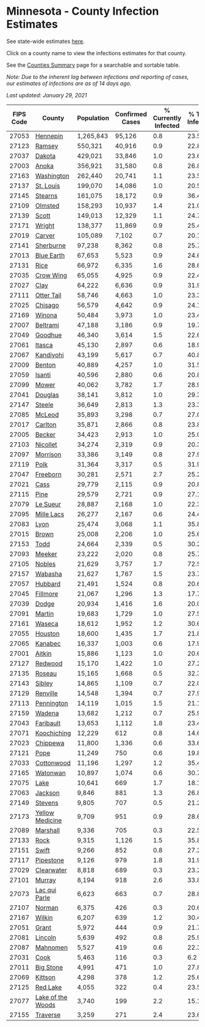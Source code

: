 # Minnesota - County Infection Estimates

See state-wide estimates [here](/infections/us-mn).

Click on a county name to view the infections estimates for that county.

See the [Counties Summary](/infections/summary-counties) page for a searchable and sortable table.

*Note: Due to the inherent lag between infections and reporting of cases, our estimates of infections are as of 14 days ago.*

*Last updated: January 29, 2021*

|   FIPS Code |                                 County |   Population |   Confirmed Cases |   % Currently Infected |   % Total Infected |
|-------------|----------------------------------------|--------------|-------------------|------------------------|--------------------|
|       27053 |                   [Hennepin](hennepin) |    1,265,843 |            95,126 |                    0.8 |               23.5 |
|       27123 |                       [Ramsey](ramsey) |      550,321 |            40,916 |                    0.9 |               22.8 |
|       27037 |                       [Dakota](dakota) |      429,021 |            33,846 |                    1.0 |               23.6 |
|       27003 |                         [Anoka](anoka) |      356,921 |            31,580 |                    0.8 |               26.8 |
|       27163 |               [Washington](washington) |      262,440 |            20,741 |                    1.1 |               23.5 |
|       27137 |                 [St. Louis](st.-louis) |      199,070 |            14,086 |                    1.0 |               20.5 |
|       27145 |                     [Stearns](stearns) |      161,075 |            18,172 |                    0.9 |               36.4 |
|       27109 |                     [Olmsted](olmsted) |      158,293 |            10,937 |                    1.4 |               21.0 |
|       27139 |                         [Scott](scott) |      149,013 |            12,329 |                    1.1 |               24.7 |
|       27171 |                       [Wright](wright) |      138,377 |            11,869 |                    0.9 |               25.4 |
|       27019 |                       [Carver](carver) |      105,089 |             7,102 |                    0.7 |               20.1 |
|       27141 |                 [Sherburne](sherburne) |       97,238 |             8,362 |                    0.8 |               25.7 |
|       27013 |               [Blue Earth](blue-earth) |       67,653 |             5,523 |                    0.9 |               24.6 |
|       27131 |                           [Rice](rice) |       66,972 |             6,335 |                    1.6 |               28.6 |
|       27035 |                 [Crow Wing](crow-wing) |       65,055 |             4,925 |                    0.9 |               22.4 |
|       27027 |                           [Clay](clay) |       64,222 |             6,636 |                    0.9 |               31.9 |
|       27111 |               [Otter Tail](otter-tail) |       58,746 |             4,663 |                    1.0 |               23.3 |
|       27025 |                     [Chisago](chisago) |       56,579 |             4,642 |                    0.9 |               24.1 |
|       27169 |                       [Winona](winona) |       50,484 |             3,973 |                    1.0 |               23.4 |
|       27007 |                   [Beltrami](beltrami) |       47,188 |             3,186 |                    0.9 |               19.7 |
|       27049 |                     [Goodhue](goodhue) |       46,340 |             3,614 |                    1.5 |               22.6 |
|       27061 |                       [Itasca](itasca) |       45,130 |             2,897 |                    0.6 |               18.9 |
|       27067 |                 [Kandiyohi](kandiyohi) |       43,199 |             5,617 |                    0.7 |               40.8 |
|       27009 |                       [Benton](benton) |       40,889 |             4,257 |                    1.0 |               31.5 |
|       27059 |                       [Isanti](isanti) |       40,596 |             2,880 |                    0.6 |               20.8 |
|       27099 |                         [Mower](mower) |       40,062 |             3,782 |                    1.7 |               28.9 |
|       27041 |                     [Douglas](douglas) |       38,141 |             3,812 |                    1.0 |               29.3 |
|       27147 |                       [Steele](steele) |       36,649 |             2,813 |                    1.3 |               23.3 |
|       27085 |                       [McLeod](mcleod) |       35,893 |             3,298 |                    0.7 |               27.0 |
|       27017 |                     [Carlton](carlton) |       35,871 |             2,866 |                    0.8 |               23.8 |
|       27005 |                       [Becker](becker) |       34,423 |             2,913 |                    1.0 |               25.0 |
|       27103 |                   [Nicollet](nicollet) |       34,274 |             2,319 |                    0.9 |               20.3 |
|       27097 |                   [Morrison](morrison) |       33,386 |             3,149 |                    0.8 |               27.9 |
|       27119 |                           [Polk](polk) |       31,364 |             3,317 |                    0.5 |               31.9 |
|       27047 |                   [Freeborn](freeborn) |       30,281 |             2,571 |                    2.7 |               25.2 |
|       27021 |                           [Cass](cass) |       29,779 |             2,115 |                    0.9 |               20.8 |
|       27115 |                           [Pine](pine) |       29,579 |             2,721 |                    0.9 |               27.1 |
|       27079 |                   [Le Sueur](le-sueur) |       28,887 |             2,168 |                    1.0 |               22.3 |
|       27095 |               [Mille Lacs](mille-lacs) |       26,277 |             2,167 |                    0.6 |               24.4 |
|       27083 |                           [Lyon](lyon) |       25,474 |             3,068 |                    1.1 |               35.8 |
|       27015 |                         [Brown](brown) |       25,008 |             2,206 |                    1.0 |               25.6 |
|       27153 |                           [Todd](todd) |       24,664 |             2,339 |                    0.5 |               30.2 |
|       27093 |                       [Meeker](meeker) |       23,222 |             2,020 |                    0.8 |               25.7 |
|       27105 |                       [Nobles](nobles) |       21,629 |             3,757 |                    1.7 |               72.5 |
|       27157 |                     [Wabasha](wabasha) |       21,627 |             1,767 |                    1.5 |               23.7 |
|       27057 |                     [Hubbard](hubbard) |       21,491 |             1,524 |                    0.8 |               20.6 |
|       27045 |                   [Fillmore](fillmore) |       21,067 |             1,296 |                    1.3 |               17.7 |
|       27039 |                         [Dodge](dodge) |       20,934 |             1,416 |                    1.6 |               20.0 |
|       27091 |                       [Martin](martin) |       19,683 |             1,729 |                    1.0 |               27.5 |
|       27161 |                       [Waseca](waseca) |       18,612 |             1,952 |                    1.2 |               30.6 |
|       27055 |                     [Houston](houston) |       18,600 |             1,435 |                    1.7 |               21.8 |
|       27065 |                     [Kanabec](kanabec) |       16,337 |             1,003 |                    0.6 |               17.9 |
|       27001 |                       [Aitkin](aitkin) |       15,886 |             1,123 |                    1.0 |               20.6 |
|       27127 |                     [Redwood](redwood) |       15,170 |             1,422 |                    1.0 |               27.2 |
|       27135 |                       [Roseau](roseau) |       15,165 |             1,668 |                    0.5 |               32.3 |
|       27143 |                       [Sibley](sibley) |       14,865 |             1,109 |                    0.7 |               22.0 |
|       27129 |                   [Renville](renville) |       14,548 |             1,394 |                    0.7 |               27.9 |
|       27113 |               [Pennington](pennington) |       14,119 |             1,015 |                    1.5 |               21.1 |
|       27159 |                       [Wadena](wadena) |       13,682 |             1,212 |                    0.7 |               25.9 |
|       27043 |                 [Faribault](faribault) |       13,653 |             1,112 |                    1.8 |               23.4 |
|       27071 |             [Koochiching](koochiching) |       12,229 |               612 |                    0.8 |               14.6 |
|       27023 |                   [Chippewa](chippewa) |       11,800 |             1,336 |                    0.6 |               33.6 |
|       27121 |                           [Pope](pope) |       11,249 |               750 |                    0.6 |               19.8 |
|       27033 |               [Cottonwood](cottonwood) |       11,196 |             1,297 |                    1.2 |               35.4 |
|       27165 |                   [Watonwan](watonwan) |       10,897 |             1,074 |                    0.6 |               30.7 |
|       27075 |                           [Lake](lake) |       10,641 |               669 |                    1.7 |               18.1 |
|       27063 |                     [Jackson](jackson) |        9,846 |               881 |                    1.3 |               26.8 |
|       27149 |                     [Stevens](stevens) |        9,805 |               707 |                    0.5 |               21.2 |
|       27173 |     [Yellow Medicine](yellow-medicine) |        9,709 |               951 |                    0.9 |               28.6 |
|       27089 |                   [Marshall](marshall) |        9,336 |               705 |                    0.3 |               22.5 |
|       27133 |                           [Rock](rock) |        9,315 |             1,126 |                    1.5 |               35.8 |
|       27151 |                         [Swift](swift) |        9,266 |               852 |                    0.8 |               27.2 |
|       27117 |                 [Pipestone](pipestone) |        9,126 |               979 |                    1.8 |               31.9 |
|       27029 |               [Clearwater](clearwater) |        8,818 |               689 |                    0.3 |               23.2 |
|       27101 |                       [Murray](murray) |        8,194 |               918 |                    2.6 |               33.8 |
|       27073 |         [Lac qui Parle](lac-qui-parle) |        6,623 |               663 |                    0.7 |               28.8 |
|       27107 |                       [Norman](norman) |        6,375 |               426 |                    0.3 |               20.6 |
|       27167 |                       [Wilkin](wilkin) |        6,207 |               639 |                    1.2 |               30.4 |
|       27051 |                         [Grant](grant) |        5,972 |               444 |                    0.9 |               21.7 |
|       27081 |                     [Lincoln](lincoln) |        5,639 |               492 |                    0.8 |               25.9 |
|       27087 |                   [Mahnomen](mahnomen) |        5,527 |               419 |                    0.6 |               22.3 |
|       27031 |                           [Cook](cook) |        5,463 |               116 |                    0.3 |                6.2 |
|       27011 |                 [Big Stone](big-stone) |        4,991 |               471 |                    1.0 |               27.8 |
|       27069 |                     [Kittson](kittson) |        4,298 |               378 |                    1.2 |               25.6 |
|       27125 |                   [Red Lake](red-lake) |        4,055 |               322 |                    0.4 |               23.5 |
|       27077 | [Lake of the Woods](lake-of-the-woods) |        3,740 |               199 |                    2.2 |               15.1 |
|       27155 |                   [Traverse](traverse) |        3,259 |               271 |                    2.4 |               23.6 |